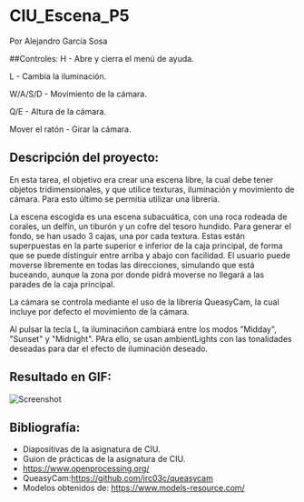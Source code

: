 # CIU_Escena_P5
Por Alejandro García Sosa

##Controles:
H - Abre y cierra el menú de ayuda.

L - Cambia la iluminación.

W/A/S/D - Movimiento de la cámara.

Q/E - Altura de la cámara.

Mover el ratón - Girar la cámara.

## Descripción del proyecto:
En esta tarea, el objetivo era crear una escena libre, la cual debe tener objetos tridimensionales, y que utilice texturas, iluminación y movimiento de cámara. Para esto último se permitía utilizar una librería.

La escena escogida es una escena subacuática, con una roca rodeada de corales, un delfín, un tiburón y un cofre del tesoro hundido. Para generar el fondo, se han usado 3 cajas, una por cada textura. Estas están superpuestas en la parte superior e inferior de la caja principal, de forma que se puede distinguir entre arriba y abajo con facilidad. El usuario puede moverse libremente en todas las direcciones, simulando que está buceando, aunque la zona por donde pidrá moverse no llegará a las parades de la caja principal.

La cámara se controla mediante el uso de la librería QueasyCam, la cual incluye por defecto el movimiento de la cámara.

Al pulsar la tecla L, la iluminaciñon cambiará entre los modos "Midday", "Sunset" y "Midnight". PAra ello, se usan ambientLights con las tonalidades deseadas para dar el efecto de iluminación deseado.

## Resultado en GIF:
![Screenshot](UnderwaterGif.gif)

## Bibliografía:
- Diapositivas de la asignatura de CIU.
- Guion de prácticas de la asignatura de CIU.
- https://www.openprocessing.org/
- QueasyCam:https://github.com/jrc03c/queasycam
- Modelos obtenidos de: https://www.models-resource.com/

